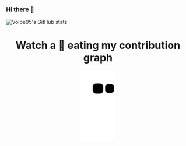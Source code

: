 ### Hi there 👋

![Volpe95's GitHub stats](https://github-readme-stats.vercel.app/api?username=volpe95&show_icons=true&theme=radical)

<!--
**Volpe95/Volpe95** is a ✨ _special_ ✨ repository because its `README.md` (this file) appears on your GitHub profile.

Here are some ideas to get you started:

- 🔭 I’m currently working on ...
- 🌱 I’m currently learning ...
- 👯 I’m looking to collaborate on ...
- 🤔 I’m looking for help with ...
- 💬 Ask me about ...
- 📫 How to reach me: ...
- 😄 Pronouns: ...
- ⚡ Fun fact: ...
-->

<h1 align = 'Center'>Watch a 🐍 eating my contribution graph</h1>
<p align="center">
  <img src="https://github.com/volpe95/volpe95/blob/output/github-contribution-grid-snake.svg" alt="snake"></center>
</p>
